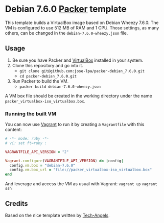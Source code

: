 # Debian 7.6.0 [Packer](http://www.packer.io/) template

This template builds a VirtualBox image based on Debian Wheezy 7.6.0. The VM is
configured to use 512 MB of RAM and 1 CPU. Those settings, as many others, can
be changed in the `debian-7.6.0-wheezy.json` file.

## Usage
1. Be sure you have Packer and [VirtualBox](https://www.virtualbox.org/)
installed in your system.
2. Clone this repository and go into it.
    * `git clone git@github.com:jose-lpa/packer-debian_7.6.0.git`
    * `cd packer-debian_7.6.0.git`
3. Run Packer to build the VM.
    * `packer build debian-7.6.0-wheezy.json`

A VM box file should be created in the working directory under the name
`packer_virtualbox-iso_virtualbox.box`.

### Running the built VM
You can now use [Vagrant](https://www.vagrantup.com/) to run it by creating a
`Vagrantfile` with this content:

```ruby
# -*- mode: ruby -*-
# vi: set ft=ruby :

VAGRANTFILE_API_VERSION = "2"

Vagrant.configure(VAGRANTFILE_API_VERSION) do |config|
  config.vm.box = "debian-7.6.0"
  config.vm.box_url = "file://packer_virtualbox-iso_virtualbox.box"
end
```

And leverage and access the VM as usual with Vagrant:
    `vagrant up`
    `vagrant ssh`

## Credits
Based on the nice template written by [Tech-Angels](https://github.com/tech-angels/packer-templates).
